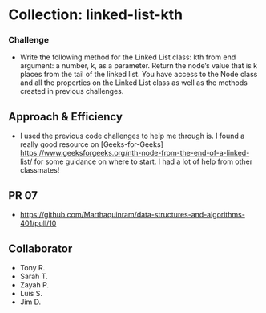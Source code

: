 # Collection: linked-list-kth


### Challenge 
- Write the following method for the Linked List class: kth from end argument: a number, k, as a parameter. Return the node’s value that is k places from the tail of the linked list. You have access to the Node class and all the properties on the Linked List class as well as the methods created in previous challenges.


## Approach & Efficiency

- I used the previous code challenges to help me through is. I found a really good resource on [Geeks-for-Geeks] <https://www.geeksforgeeks.org/nth-node-from-the-end-of-a-linked-list/> for some guidance on where to start. I had a lot of help from other classmates!

## PR 07
- <https://github.com/Marthaquinram/data-structures-and-algorithms-401/pull/10>

## Collaborator 
- Tony R.
- Sarah T.
- Zayah P.
- Luis S.
- Jim D.
